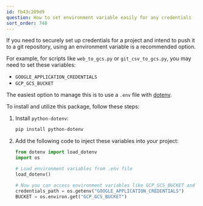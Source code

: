 ```yaml
---
id: fb43c209d9
question: How to set environment variable easily for any credentials
sort_order: 740
---
```


If you need to securely set up credentials for a project and intend to push it to a git repository, using an environment variable is a recommended option.

For example, for scripts like `web_to_gcs.py` or `git_csv_to_gcs.py`, you may need to set these variables:

- `GOOGLE_APPLICATION_CREDENTIALS`
- `GCP_GCS_BUCKET`

The easiest option to manage this is to use a `.env` file with [dotenv](https://pypi.org/project/python-dotenv/).

To install and utilize this package, follow these steps:

1. Install `python-dotenv`:

   ```bash
   pip install python-dotenv
   ```

2. Add the following code to inject these variables into your project:

   ```python
   from dotenv import load_dotenv
   import os

   # Load environment variables from .env file
   load_dotenv()

   # Now you can access environment variables like GCP_GCS_BUCKET and GOOGLE_APPLICATION_CREDENTIALS
   credentials_path = os.getenv("GOOGLE_APPLICATION_CREDENTIALS")
   BUCKET = os.environ.get("GCP_GCS_BUCKET")
   ```